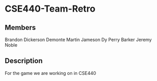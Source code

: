 # CSE440-Team-Retro
## Members
Brandon Dickerson
Demonte Martin
Jameson Dy
Perry Barker
Jeremy Noble

## Description
For the game we are working on in CSE440 

